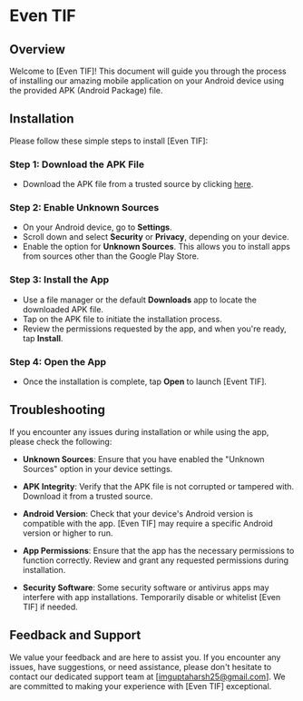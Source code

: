 # Even TIF

## Overview

Welcome to [Even TIF]! This document will guide you through the process of installing our amazing mobile application on your Android device using the provided APK (Android Package) file.

## Installation

Please follow these simple steps to install [Even TIF]:

### Step 1: Download the APK File

- Download the APK file from a trusted source by clicking [here](app-release.apk).

### Step 2: Enable Unknown Sources

- On your Android device, go to **Settings**.
- Scroll down and select **Security** or **Privacy**, depending on your device.
- Enable the option for **Unknown Sources**. This allows you to install apps from sources other than the Google Play Store.

### Step 3: Install the App

- Use a file manager or the default **Downloads** app to locate the downloaded APK file.
- Tap on the APK file to initiate the installation process.
- Review the permissions requested by the app, and when you're ready, tap **Install**.

### Step 4: Open the App

- Once the installation is complete, tap **Open** to launch [Event TIF].

## Troubleshooting

If you encounter any issues during installation or while using the app, please check the following:

- **Unknown Sources**: Ensure that you have enabled the "Unknown Sources" option in your device settings.

- **APK Integrity**: Verify that the APK file is not corrupted or tampered with. Download it from a trusted source.

- **Android Version**: Check that your device's Android version is compatible with the app. [Even TIF] may require a specific Android version or higher to run.

- **App Permissions**: Ensure that the app has the necessary permissions to function correctly. Review and grant any requested permissions during installation.

- **Security Software**: Some security software or antivirus apps may interfere with app installations. Temporarily disable or whitelist [Even TIF] if needed.

## Feedback and Support

We value your feedback and are here to assist you. If you encounter any issues, have suggestions, or need assistance, please don't hesitate to contact our dedicated support team at [imguptaharsh25@gmail.com]. We are committed to making your experience with [Even TIF] exceptional.
